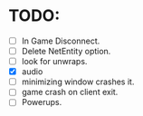 # TODO:
- [ ] In Game Disconnect.
- [ ] Delete NetEntity option.
- [ ] look for unwraps.
- [x] audio
- [ ] minimizing window crashes it.
- [ ] game crash on client exit.
- [ ] Powerups.